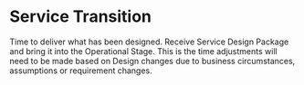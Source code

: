 # Service Transition

Time to deliver what has been designed. Receive Service Design Package and bring it into the Operational Stage.
This is the time adjustments will need to be made based on Design changes due to business circumstances, assumptions or requirement changes. 	
